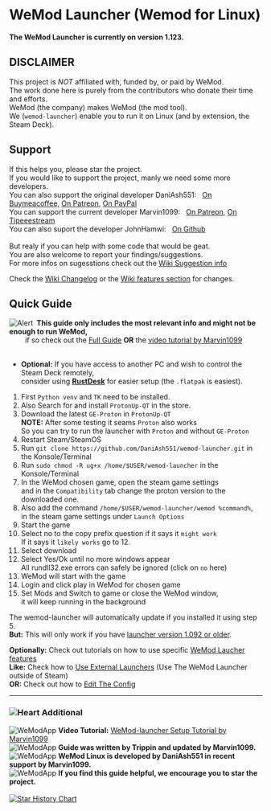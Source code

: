 # WeMod Launcher (Wemod for Linux)
**The WeMod Launcher is currently on version 1.123.**

## DISCLAIMER
This project is *NOT* affiliated with, funded by, or paid by WeMod.  
The work done here is purely from the contributors who donate their time and efforts.  
WeMod (the company) makes WeMod (the mod tool).  
We (`wemod-launcher`) enable you to run it on Linux (and by extension, the Steam Deck).

## Support
If this helps you, please star the project.  
If you would like to support the project, manly we need some more developers.
  <br>You can also support the original developer DaniAsh551:
    &nbsp;
    <a href="https://www.buymeacoffee.com/TIjUvF1" target="_blank">On Buymeacoffee,</a>
    <a href="https://www.patreon.com/daniash551" target="_blank">On Patreon,</a>
    <a href="https://www.paypal.com/donate/?hosted_button_id=D7Y43PT9HUEUY" target="_blank">On PayPal</a>
  <br>You can support the current developer Marvin1099: 
    &nbsp;
    <a href="https://www.patreon.com/marvin1099" target="_blank">On Patreon,</a>
    <a href="https://www.tipeeestream.com/marvin1099/tip" target="_blank">On Tipeeestream</a>
  <br>You can also suport the developer JohnHamwi:
    &nbsp;
    <a href="https://github.com/JohnHamwi" target="_blank">On Github</a>
<br>
<br>But realy if you can help with some code that would be geat.
<br>You are also welcome to report your findings/suggestions.
<br>For more infos on sugesstions check out the <a href="https://github.com/DaniAsh551/wemod-launcher/wiki/Suggestions">Wiki Suggestion info</a>

Check the [Wiki Changelog](https://github.com/DaniAsh551/wemod-launcher/wiki/Changes) or the [Wiki features section](https://github.com/DaniAsh551/wemod-launcher/wiki/Features) for changes.

## Quick Guide
<div><img src="https://cdn.discordapp.com/emojis/1049837871772729354.gif?size=20&quality=lossless" alt="Alert"/>&nbsp;<b> This guide only includes the most relevant info and might not be enough to run WeMod,</b>
<div> &nbsp; &nbsp; &nbsp; &nbsp; if so check out the <a href="https://github.com/DaniAsh551/wemod-launcher/wiki/Full-Guide">Full Guide</a> <b>OR</b> the <a href="https://youtu.be/5UlVCZvIl1E">video tutorial by Marvin1099</a><br><br>

- **Optional:** If you have access to another PC and wish to control the Steam Deck remotely,  
consider using **[RustDesk](https://github.com/rustdesk/rustdesk/releases/latest)** for easier setup (the `.flatpak` is easiest).  

1. First `Python venv` and `TK` need to be installed.
2. Also Search for and install `ProtonUp-QT` in the store.
3. Download the latest `GE-Proton` in `ProtonUp-QT`  
   **NOTE:** After some testing it seams `Proton` also works  
   So you can try to run the launcher with `Proton` and without `GE-Proton`
4. Restart Steam/SteamOS
5. Run `git clone https://github.com/DaniAsh551/wemod-launcher.git` in the Konsole/Terminal
6. Run `sudo chmod -R ug+x /home/$USER/wemod-launcher` in the Konsole/Terminal
7. In the WeMod chosen game, open the steam game settings  
   and in the `Compatibility` tab change the proton version to the downloaded one.
8. Also add the command `/home/$USER/wemod-launcher/wemod %command%`,  
   in the steam game settings under `Launch Options`
9. Start the game
10. Select no to the copy prefix question if it says it `might work`  
   If it says it `likely works` go to 12.
11. Select download
12. Select Yes/Ok until no more windows appear  
    All rundll32.exe errors can safely be ignored (click on `no` here)
13. WeMod will start with the game
14. Login and click play in WeMod for chosen game   
15. Set Mods and Switch to game or close the WeMod window,  
    it will keep running in the background
</div>

The wemod-launcher will automatically update if you installed it using step 5.  
**But:** This will only work if you have [launcher version 1.092 or older](https://github.com/DaniAsh551/wemod-launcher/wiki/The-Self-Update).

**Optionally:** Check out tutorials on how to use specific [WeMod Laucher features](https://github.com/DaniAsh551/wemod-launcher/wiki/Launcher-Tutorials)  
**Like:** Check how to [Use External Launchers](https://github.com/DaniAsh551/wemod-launcher/wiki/Using-External-Launchers) (Use The WeMod Launcher outside of Steam)  
**OR:** Check out how to [Edit The Config](https://github.com/DaniAsh551/wemod-launcher/wiki/Config-Usage)  

****
<h3><img src="https://cdn.discordapp.com/emojis/1113579886439833690.gif?size=20&quality=lossless" alt="Heart"/>&nbsp;Additional</h3>

<div><img src="https://cdn.discordapp.com/emojis/761419274945953842.webp?size=20&quality=lossless" alt="WeModApp"/>&nbsp;<b>Video Tutorial:</b> <a href="https://youtu.be/5UlVCZvIl1E"> WeMod-launcher Setup Tutorial by Marvin1099</a></div> 

<div><img src="https://cdn.discordapp.com/emojis/1113579884749529198.gif?size=20&quality=lossless" alt="WeModApp"/>&nbsp;<b>Guide was written by Trippin and updated by Marvin1099.</b></div>  

<div><img src="https://cdn.discordapp.com/emojis/1113579884749529198.gif?size=20&quality=lossless" alt="WeModApp"/>&nbsp;<b>WeMod Linux is developed by DaniAsh551 in recent support by Marvin1099.</b></div>  

<div><img src="https://cdn.discordapp.com/emojis/999743709677633536.gif?size=20&quality=lossless" alt="WeModApp"/>&nbsp;<b>If you find this guide helpful, we encourage you to star the project.</b></div><br> 

<a href="https://star-history.com/#DaniAsh551/wemod-launcher&Date">
 <picture>
   <source media="(prefers-color-scheme: dark)" srcset="https://api.star-history.com/svg?repos=DaniAsh551/wemod-launcher&type=Date&theme=dark" />
   <source media="(prefers-color-scheme: light)" srcset="https://api.star-history.com/svg?repos=DaniAsh551/wemod-launcher&type=Date" />
   <img alt="Star History Chart" src="https://api.star-history.com/svg?repos=DaniAsh551/wemod-launcher&type=Date" />
 </picture>
</a>
